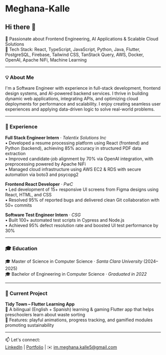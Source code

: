 # Meghana-Kalle
## Hi there 👋

🔹 Passionate about Frontend Engineering, AI Applications & Scalable Cloud Solutions  
🔹 Tech Stack: React, TypeScript, JavaScript, Python, Java, Flutter, PostgreSQL, Firebase, Tailwind CSS, TanStack Query,  AWS, Docker, OpenAI, Apache NiFi, Machine Learning  

---

### 💡 About Me

I'm a Software Engineer with experience in full-stack development, frontend design systems, and AI-powered backend services. I thrive in building dynamic web applications, integrating APIs, and optimizing cloud deployments for performance and scalability. I enjoy creating seamless user experiences and applying data-driven logic to solve real-world problems.

---

### 💼 Experience

**Full Stack Engineer Intern** · *Talentix Solutions Inc*  
• Developed a resume processing platform using React (frontend) and Python (backend), achieving 85% accuracy in structured PDF data extraction  
• Improved candidate-job alignment by 70% via OpenAI integration, with preprocessing powered by Apache NiFi  
• Managed cloud infrastructure using AWS EC2 & RDS with secure automation via boto3 and psycopg2  

**Frontend React Developer** · *PwC*  
• Led development of 15+ responsive UI screens from Figma designs using React, HTML, and CSS  
• Resolved 95% of reported bugs and delivered clean Git collaboration with 50+ commits  

**Software Test Engineer Intern** · *CSG*  
• Built 100+ automated test scripts in Cypress and Node.js  
• Achieved 95% defect resolution rate and boosted UI test performance by 30%  

---

### 🎓 Education

🎓 Master of Science in Computer Science · *Santa Clara University* (2024–2025)  
🎓 Bachelor of Engineering in Computer Science · *Graduated in 2022*  

---

### 🚀 Current Project

**Tidy Town – Flutter Learning App**  
🧠 A bilingual (English + Spanish) learning & gaming Flutter app that helps preschoolers learn about waste sorting  
🌱 Features: playful animations, progress tracking, and gamified modules promoting sustainability

---

📫 Let's connect:  
[LinkedIn](https://www.linkedin.com/in/kalle-meghana/) | [Portfolio](https://meghanakalle.com/) | ✉️ im.meghana.kalle5@gmail.com
